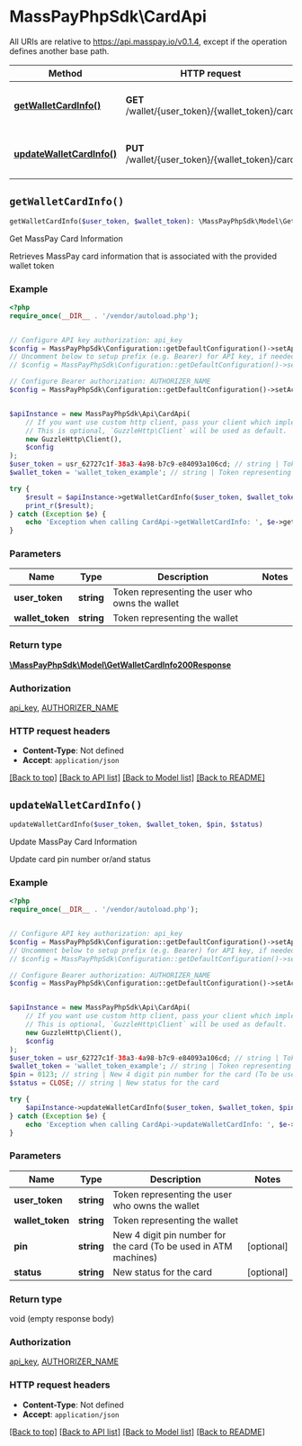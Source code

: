# MassPayPhpSdk\CardApi

All URIs are relative to https://api.masspay.io/v0.1.4, except if the operation defines another base path.

| Method | HTTP request | Description |
| ------------- | ------------- | ------------- |
| [**getWalletCardInfo()**](CardApi.md#getWalletCardInfo) | **GET** /wallet/{user_token}/{wallet_token}/card | Get MassPay Card Information |
| [**updateWalletCardInfo()**](CardApi.md#updateWalletCardInfo) | **PUT** /wallet/{user_token}/{wallet_token}/card | Update MassPay Card Information |


## `getWalletCardInfo()`

```php
getWalletCardInfo($user_token, $wallet_token): \MassPayPhpSdk\Model\GetWalletCardInfo200Response
```

Get MassPay Card Information

Retrieves MassPay card information that is associated with the provided wallet token

### Example

```php
<?php
require_once(__DIR__ . '/vendor/autoload.php');


// Configure API key authorization: api_key
$config = MassPayPhpSdk\Configuration::getDefaultConfiguration()->setApiKey('x-api-key', 'YOUR_API_KEY');
// Uncomment below to setup prefix (e.g. Bearer) for API key, if needed
// $config = MassPayPhpSdk\Configuration::getDefaultConfiguration()->setApiKeyPrefix('x-api-key', 'Bearer');

// Configure Bearer authorization: AUTHORIZER_NAME
$config = MassPayPhpSdk\Configuration::getDefaultConfiguration()->setAccessToken('YOUR_ACCESS_TOKEN');


$apiInstance = new MassPayPhpSdk\Api\CardApi(
    // If you want use custom http client, pass your client which implements `GuzzleHttp\ClientInterface`.
    // This is optional, `GuzzleHttp\Client` will be used as default.
    new GuzzleHttp\Client(),
    $config
);
$user_token = usr_62727c1f-38a3-4a98-b7c9-e84093a106cd; // string | Token representing the user who owns the wallet
$wallet_token = 'wallet_token_example'; // string | Token representing the wallet

try {
    $result = $apiInstance->getWalletCardInfo($user_token, $wallet_token);
    print_r($result);
} catch (Exception $e) {
    echo 'Exception when calling CardApi->getWalletCardInfo: ', $e->getMessage(), PHP_EOL;
}
```

### Parameters

| Name | Type | Description  | Notes |
| ------------- | ------------- | ------------- | ------------- |
| **user_token** | **string**| Token representing the user who owns the wallet | |
| **wallet_token** | **string**| Token representing the wallet | |

### Return type

[**\MassPayPhpSdk\Model\GetWalletCardInfo200Response**](../Model/GetWalletCardInfo200Response.md)

### Authorization

[api_key](../../README.md#api_key), [AUTHORIZER_NAME](../../README.md#AUTHORIZER_NAME)

### HTTP request headers

- **Content-Type**: Not defined
- **Accept**: `application/json`

[[Back to top]](#) [[Back to API list]](../../README.md#endpoints)
[[Back to Model list]](../../README.md#models)
[[Back to README]](../../README.md)

## `updateWalletCardInfo()`

```php
updateWalletCardInfo($user_token, $wallet_token, $pin, $status)
```

Update MassPay Card Information

Update card pin number or/and status

### Example

```php
<?php
require_once(__DIR__ . '/vendor/autoload.php');


// Configure API key authorization: api_key
$config = MassPayPhpSdk\Configuration::getDefaultConfiguration()->setApiKey('x-api-key', 'YOUR_API_KEY');
// Uncomment below to setup prefix (e.g. Bearer) for API key, if needed
// $config = MassPayPhpSdk\Configuration::getDefaultConfiguration()->setApiKeyPrefix('x-api-key', 'Bearer');

// Configure Bearer authorization: AUTHORIZER_NAME
$config = MassPayPhpSdk\Configuration::getDefaultConfiguration()->setAccessToken('YOUR_ACCESS_TOKEN');


$apiInstance = new MassPayPhpSdk\Api\CardApi(
    // If you want use custom http client, pass your client which implements `GuzzleHttp\ClientInterface`.
    // This is optional, `GuzzleHttp\Client` will be used as default.
    new GuzzleHttp\Client(),
    $config
);
$user_token = usr_62727c1f-38a3-4a98-b7c9-e84093a106cd; // string | Token representing the user who owns the wallet
$wallet_token = 'wallet_token_example'; // string | Token representing the wallet
$pin = 0123; // string | New 4 digit pin number for the card (To be used in ATM machines)
$status = CLOSE; // string | New status for the card

try {
    $apiInstance->updateWalletCardInfo($user_token, $wallet_token, $pin, $status);
} catch (Exception $e) {
    echo 'Exception when calling CardApi->updateWalletCardInfo: ', $e->getMessage(), PHP_EOL;
}
```

### Parameters

| Name | Type | Description  | Notes |
| ------------- | ------------- | ------------- | ------------- |
| **user_token** | **string**| Token representing the user who owns the wallet | |
| **wallet_token** | **string**| Token representing the wallet | |
| **pin** | **string**| New 4 digit pin number for the card (To be used in ATM machines) | [optional] |
| **status** | **string**| New status for the card | [optional] |

### Return type

void (empty response body)

### Authorization

[api_key](../../README.md#api_key), [AUTHORIZER_NAME](../../README.md#AUTHORIZER_NAME)

### HTTP request headers

- **Content-Type**: Not defined
- **Accept**: `application/json`

[[Back to top]](#) [[Back to API list]](../../README.md#endpoints)
[[Back to Model list]](../../README.md#models)
[[Back to README]](../../README.md)
